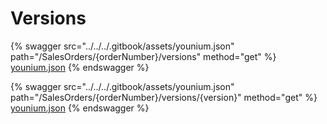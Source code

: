 # Versions

{% swagger src="../../../.gitbook/assets/younium.json" path="/SalesOrders/{orderNumber}/versions" method="get" %}
[younium.json](../../../.gitbook/assets/younium.json)
{% endswagger %}

{% swagger src="../../../.gitbook/assets/younium.json" path="/SalesOrders/{orderNumber}/versions/{version}" method="get" %}
[younium.json](../../../.gitbook/assets/younium.json)
{% endswagger %}
